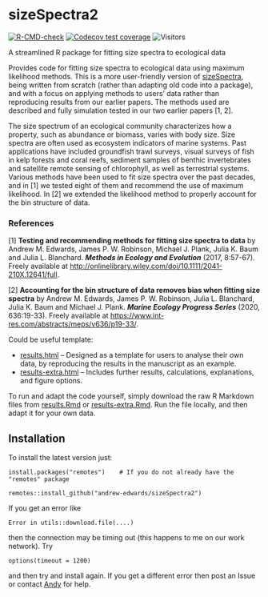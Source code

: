
<!-- README.md is generated from README.Rmd. Please edit that file. -->
<!-- which builds the .html that can be viewed locally (but isn't pushed to GitHub;
GitHub uses README.md to make the page you see on GitHub). See pacea if want to
save figures.
-->

# sizeSpectra2

<!-- badges: start -->

[![R-CMD-check](https://github.com/andrew-edwards/sizeSpectra2/actions/workflows/R-CMD-check.yaml/badge.svg)](https://github.com/andrew-edwards/sizeSpectra2/actions/workflows/R-CMD-check.yaml)
[![Codecov test
coverage](https://codecov.io/gh/andrew-edwards/sizeSpectra2/branch/main/graph/badge.svg)](https://app.codecov.io/gh/andrew-edwards/sizeSpectra2?branch=main)
![Visitors](https://api.visitorbadge.io/api/visitors?path=https%3A%2F%2Fgithub.com%2Fandrew-edwards%2FsizeSpectra2&label=VISITORS&countColor=%23263759&style=flat&labelStyle=lower)
<!-- badges: end -->

A streamlined R package for fitting size spectra to ecological data

Provides code for fitting size spectra to ecological data using maximum
likelihood methods. This is a more user-friendly version of
[sizeSpectra](https://github.com/andrew-edwards/sizeSpectra), being
written from scratch (rather than adapting old code into a package), and
with a focus on applying methods to users’ data rather than reproducing
results from our earlier papers. The methods used are described and
fully simulation tested in our two earlier papers \[1, 2\].

The size spectrum of an ecological community characterizes how a
property, such as abundance or biomass, varies with body size. Size
spectra are often used as ecosystem indicators of marine systems. Past
applications have included groundfish trawl surveys, visual surveys of
fish in kelp forests and coral reefs, sediment samples of benthic
invertebrates and satellite remote sensing of chlorophyll, as well as
terrestrial systems. Various methods have been used to fit size spectra
over the past decades, and in \[1\] we tested eight of them and
recommend the use of maximum likelihood. In \[2\] we extended the
likelihood method to properly account for the bin structure of data.

### References

\[1\] **Testing and recommending methods for fitting size spectra to
data** by Andrew M. Edwards, James P. W. Robinson, Michael J. Plank,
Julia K. Baum and Julia L. Blanchard. ***Methods in Ecology and
Evolution*** (2017, 8:57-67). Freely available at
<http://onlinelibrary.wiley.com/doi/10.1111/2041-210X.12641/full>.

\[2\] **Accounting for the bin structure of data removes bias when
fitting size spectra** by Andrew M. Edwards, James P. W. Robinson, Julia
L. Blanchard, Julia K. Baum and Michael J. Plank. ***Marine Ecology
Progress Series*** (2020, 636:19-33). Freely available at
<https://www.int-res.com/abstracts/meps/v636/p19-33/>.

Could be useful template:

-   [results.html](http://htmlpreview.github.io/?https://github.com/andrew-edwards/hdiAnalysis/blob/main/vignettes/results.html)
    – Designed as a template for users to analyse their own data, by
    reproducing the results in the manuscript as an example.
-   [results-extra.html](http://htmlpreview.github.io/?https://github.com/andrew-edwards/hdiAnalysis/blob/main/vignettes/results-extra.html)
    – Includes further results, calculations, explanations, and figure
    options.

To run and adapt the code yourself, simply download the raw R Markdown
files from
[results.Rmd](https://github.com/andrew-edwards/hdiAnalysis/blob/main/vignettes/results.Rmd)
or
[results-extra.Rmd](https://github.com/andrew-edwards/hdiAnalysis/blob/main/vignettes/results-extra.Rmd).
Run the file locally, and then adapt it for your own data.

## Installation

To install the latest version just:

    install.packages("remotes")    # If you do not already have the "remotes" package

    remotes::install_github("andrew-edwards/sizeSpectra2")

If you get an error like

    Error in utils::download.file(....)

then the connection may be timing out (this happens to me on our work
network). Try

    options(timeout = 1200)

and then try and install again. If you get a different error then post
an Issue or contact
<a href="mailto:andrew.edwards@dfo-mpo.gc.ca">Andy</a> for help.
